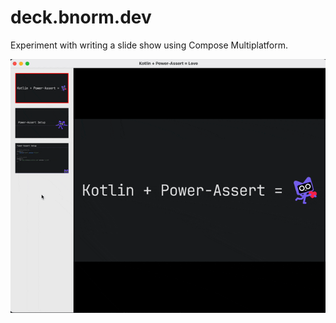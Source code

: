 # deck.bnorm.dev

Experiment with writing a slide show using Compose Multiplatform.

![Alt Text](docs/assets/sample.gif)
